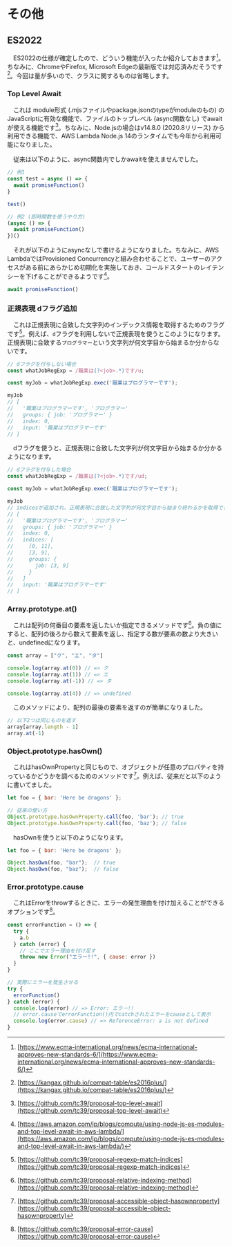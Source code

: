 # その他
## ES2022
　ES2022の仕様が確定したので、どういう機能が入ったか紹介しておきます[^es2022]。ちなみに、ChromeやFirefox, Microsoft Edgeの最新版では対応済みだそうです[^es2022_browser_support]。今回は量が多いので、クラスに関するものは省略します。

### Top Level Await
　これは module形式 (.mjsファイルやpackage.jsonのtypeがmoduleのもの) のJavaScriptに有効な機能で、ファイルのトップレベル (async関数なし) でawaitが使える機能です[^es2022_top_level_await]。ちなみに、Node.jsの場合はv14.8.0 (2020.8リリース) から利用できる機能で、AWS Lambda Node.js 14のランタイムでも今年から利用可能になりました。

　従来は以下のように、async関数内でしかawaitを使えませんでした。

```javascript
// 例1
const test = async () => {
  await promiseFunction()
}

test()

// 例2 (即時関数を使うやり方)
(async () => {
  await promiseFunction()
})()
```

　それが以下のようにasyncなしで書けるようになりました。ちなみに、AWS LambdaではProvisioned Concurrencyと組み合わせることで、ユーザーのアクセスがある前にあらかじめ初期化を実施しておき、コールドスタートのレイテンシーを下げることができるようです[^lambda_top_level_await]。

```javascript
await promiseFunction()
```

### 正規表現 dフラグ追加
　これは正規表現に合致した文字列のインデックス情報を取得するためのフラグです[^es2022_regex_index]。例えば、`d`フラグを利用しないで正規表現を使うとこのようになります。正規表現に合致する`プログラマー`という文字列が何文字目から始まるか分からないです。

```javascript
// dフラグを付与しない場合
const whatJobRegExp = /職業は(?<job>.*)です/u;

const myJob = whatJobRegExp.exec('職業はプログラマーです');

myJob
// [
//   '職業はプログラマーです', 'プログラマー'
//   groups: { job: 'プログラマー' }
//   index: 0,
//   input: '職業はプログラマーです'
// ]
```

　dフラグを使うと、正規表現に合致した文字列が何文字目から始まるか分かるようになります。

```javascript
// dフラグを付与した場合
const whatJobRegExp = /職業は(?<job>.*)です/ud;

const myJob = whatJobRegExp.exec('職業はプログラマーです');

myJob
// indicesが追加され、正規表現に合致した文字列が何文字目から始まり終わるかを取得できる
// [
//   '職業はプログラマーです', 'プログラマー'
//   groups: { job: 'プログラマー' }
//   index: 0,
//   indices: [
//     [0, 11], 
//     [3, 9],
//     groups: {
//       job: [3, 9]
//     }
//   ]
//   input: '職業はプログラマーです'
// ]
```

### Array.prototype.at()
　これは配列の何番目の要素を返したいか指定できるメソッドです[^es2022_array_at]。負の値にすると、配列の後ろから数えて要素を返し、指定する数が要素の数より大きいと、undefinedになります。

```javascript
const array = ["ク", "エ", "タ"]

console.log(array.at(0)) // => ク
console.log(array.at(1)) // => エ
console.log(array.at(-1)) // => タ

console.log(array.at(4)) // => undefined
```

　このメソッドにより、配列の最後の要素を返すのが簡単になりました。

```javascript
// 以下2つは同じものを返す
array[array.length - 1]
array.at(-1)
```

### Object.prototype.hasOwn()
　これはhasOwnPropertyと同じもので、オブジェクトが任意のプロパティを持っているかどうかを調べるためのメソッドです[^es2022_hasown]。例えば、従来だと以下のように書いてました。

```javascript
let foo = { bar: 'Here be dragons' };

// 従来の使い方
Object.prototype.hasOwnProperty.call(foo, 'bar'); // true
Object.prototype.hasOwnProperty.call(foo, 'baz'); // false
```

　hasOwnを使うと以下のようになります。

```javascript
let foo = { bar: 'Here be dragons' };

Object.hasOwn(foo, "bar");  // true
Object.hasOwn(foo, "baz");  // false
```

### Error.prototype.cause
　これはErrorをthrowするときに、エラーの発生理由を付け加えることができるオプションです[^es2022_error_cause]。

```javascript
const errorFunction = () => {
  try {
    a.b
  } catch (error) {
    // ここでエラー理由を付け足す
    throw new Error("エラー!!", { cause: error })
  }
}

// 実際にエラーを発生させる
try {
  errorFunction()
} catch (error) {
  console.log(error) // => Error: エラー!!
  // error.causeでerrorFunction()内でcatchされたエラーをcauseとして表示
  console.log(error.cause) // => ReferenceError: a is not defined
}
```

[^es2022]: [https://www.ecma-international.org/news/ecma-international-approves-new-standards-6/](https://www.ecma-international.org/news/ecma-international-approves-new-standards-6/)
[^es2022_browser_support]: [https://kangax.github.io/compat-table/es2016plus/](https://kangax.github.io/compat-table/es2016plus/)
[^es2022_top_level_await]: [https://github.com/tc39/proposal-top-level-await](https://github.com/tc39/proposal-top-level-await)
[^lambda_top_level_await]: [https://aws.amazon.com/jp/blogs/compute/using-node-js-es-modules-and-top-level-await-in-aws-lambda/](https://aws.amazon.com/jp/blogs/compute/using-node-js-es-modules-and-top-level-await-in-aws-lambda/)
[^es2022_regex_index]: [https://github.com/tc39/proposal-regexp-match-indices](https://github.com/tc39/proposal-regexp-match-indices)
[^es2022_array_at]: [https://github.com/tc39/proposal-relative-indexing-method](https://github.com/tc39/proposal-relative-indexing-method)
[^es2022_hasown]: [https://github.com/tc39/proposal-accessible-object-hasownproperty](https://github.com/tc39/proposal-accessible-object-hasownproperty)
[^es2022_error_cause]: [https://github.com/tc39/proposal-error-cause](https://github.com/tc39/proposal-error-cause)
